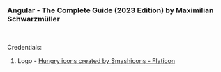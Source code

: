 <h3>Angular - The Complete Guide (2023 Edition) by Maximilian Schwarzmüller</h3>
<br>


Credentials:
1. Logo - <a href="https://www.flaticon.com/free-icons/hungry" title="hungry icons">Hungry icons created by Smashicons - Flaticon</a>
